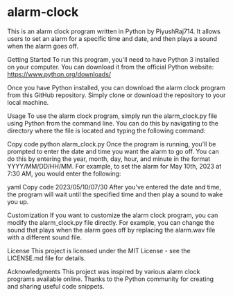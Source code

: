 # alarm-clock

This is an alarm clock program written in Python by PiyushRaj714. It allows users to set an alarm for a specific time and date, and then plays a sound when the alarm goes off.

Getting Started
To run this program, you'll need to have Python 3 installed on your computer. You can download it from the official Python website: https://www.python.org/downloads/

Once you have Python installed, you can download the alarm clock program from this GitHub repository. Simply clone or download the repository to your local machine.

Usage
To use the alarm clock program, simply run the alarm_clock.py file using Python from the command line. You can do this by navigating to the directory where the file is located and typing the following command:

Copy code
python alarm_clock.py
Once the program is running, you'll be prompted to enter the date and time you want the alarm to go off. You can do this by entering the year, month, day, hour, and minute in the format YYYY/MM/DD/HH/MM. For example, to set the alarm for May 10th, 2023 at 7:30 AM, you would enter the following:

yaml
Copy code
2023/05/10/07/30
After you've entered the date and time, the program will wait until the specified time and then play a sound to wake you up.

Customization
If you want to customize the alarm clock program, you can modify the alarm_clock.py file directly. For example, you can change the sound that plays when the alarm goes off by replacing the alarm.wav file with a different sound file.

License
This project is licensed under the MIT License - see the LICENSE.md file for details.

Acknowledgments
This project was inspired by various alarm clock programs available online. Thanks to the Python community for creating and sharing useful code snippets.
